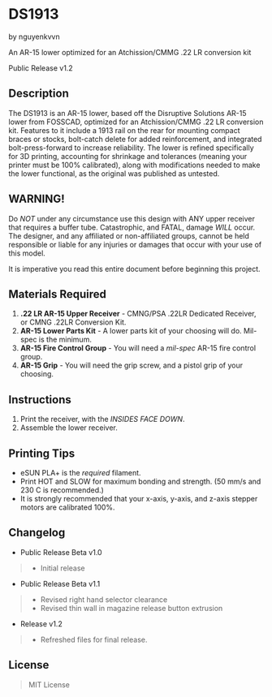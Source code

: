 # DS1913
by nguyenkvvn

An AR-15 lower optimized for an Atchission/CMMG .22 LR conversion kit

Public Release v1.2

## Description
The DS1913 is an AR-15 lower, based off the Disruptive Solutions AR-15 lower from FOSSCAD, optimized for an Atchission/CMMG .22 LR conversion kit. Features to it include a 1913 rail on the rear for mounting compact braces or stocks, bolt-catch delete for added reinforcement, and integrated bolt-press-forward to increase reliability. The lower is refined specifically for 3D printing, accounting for shrinkage and tolerances (meaning your printer must be 100% calibrated), along with modifications needed to make the lower functional, as the original was published as untested. 

## WARNING!
Do *NOT* under any circumstance use this design with ANY upper receiver that requires a buffer tube. Catastrophic, and FATAL, damage *WILL* occur. The designer, and any affiliated or non-affiliated groups, cannot be held responsible or liable for any injuries or damages that occur with your use of this model.

It is imperative you read this entire document before beginning this project.

## Materials Required
1. **.22 LR AR-15 Upper Receiver** - CMNG/PSA .22LR Dedicated Receiver, or CMNG .22LR Conversion Kit.
2. **AR-15 Lower Parts Kit** - A lower parts kit of your choosing will do. Mil-spec is the minimum.
3. **AR-15 Fire Control Group** - You will need a _mil-spec_ AR-15 fire control group.
4. **AR-15 Grip** - You will need the grip screw, and a pistol grip of your choosing.

## Instructions
1. Print the receiver, with the _INSIDES FACE DOWN_.
2. Assemble the lower receiver.

## Printing Tips
* eSUN PLA+ is the _required_ filament.
* Print HOT and SLOW for maximum bonding and strength. (50 mm/s and 230 C is recommended.)
* It is strongly recommended that your x-axis, y-axis, and z-axis stepper motors are calibrated 100%.

## Changelog

* Public Release Beta v1.0
> - Initial release

* Public Release Beta v1.1
> - Revised right hand selector clearance
> - Revised thin wall in magazine release button extrusion

* Release v1.2
> - Refreshed files for final release.

## License
> MIT License
